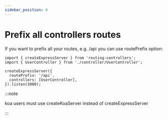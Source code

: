 ```yaml
---
sidebar_position: 6
---
```


# Prefix all controllers routes

If you want to prefix all your routes, e.g. /api you can use routePrefix option:

```
import { createExpressServer } from 'routing-controllers';
import { UserController } from './controller/UserController';

createExpressServer({
  routePrefix: '/api',
  controllers: [UserController],
}).listen(3000);

```

:::note

koa users must use createKoaServer instead of createExpressServer

:::
